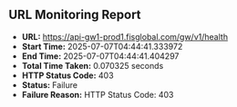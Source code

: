 ## URL Monitoring Report

- **URL:** https://api-gw1-prod1.fisglobal.com/gw/v1/health
- **Start Time:** 2025-07-07T04:44:41.333972
- **End Time:** 2025-07-07T04:44:41.404297
- **Total Time Taken:** 0.070325 seconds
- **HTTP Status Code:** 403
- **Status:** Failure
- **Failure Reason:** HTTP Status Code: 403
